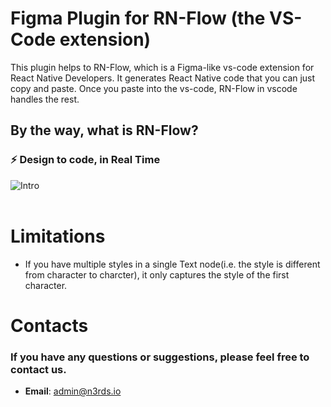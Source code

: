 # Figma Plugin for RN-Flow (the VS-Code extension)
This plugin helps to RN-Flow, which is a Figma-like vs-code extension for React Native Developers. It generates React Native code that you can just copy and paste. Once you paste into the vs-code, RN-Flow in vscode handles the rest.

## By the way, what is RN-Flow?

### ⚡ Design to code, in Real Time
![Intro](https://github.com/aliveornot/rnFlowReadmeAsset/blob/main/readmeAssets/images/Button.gif?raw=true)
<br><br>

# Limitations
- If you have multiple styles in a single Text node(i.e. the style is different from character to charcter), it only captures the style of the first character.

# Contacts
### If you have any questions or suggestions, please feel free to contact us.
- **Email**: admin@n3rds.io
